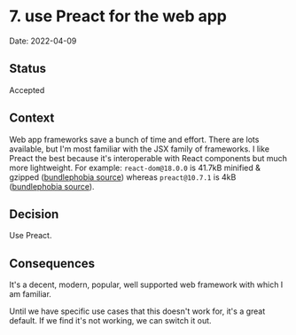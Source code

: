 # 7. use Preact for the web app

Date: 2022-04-09

## Status

Accepted

## Context

Web app frameworks save a bunch of time and effort. There are lots available,
but I'm most familiar with the JSX family of frameworks. I like Preact the best
because it's interoperable with React components but much more lightweight. For
example: `react-dom@18.0.0` is 41.7kB minified & gzipped ([bundlephobia source](https://bundlephobia.com/package/react-dom@18.0.0))
whereas `preact@10.7.1` is 4kB ([bundlephobia source](https://bundlephobia.com/package/preact@10.7.1)).

## Decision

Use Preact.

## Consequences

It's a decent, modern, popular, well supported web framework with which I am
familiar. 

Until we have specific use cases that this doesn't work for, it's a great
default. If we find it's not working, we can switch it out. 
